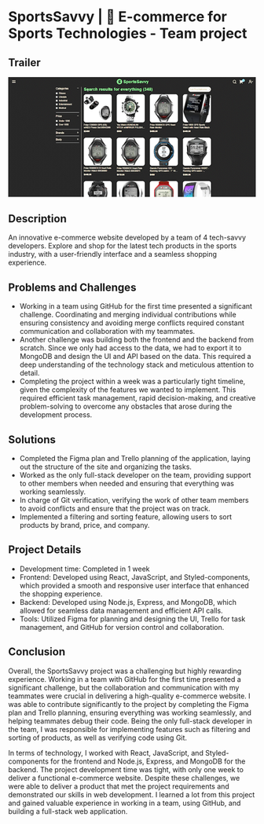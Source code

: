 # SportsSavvy | 🏀 E-commerce for Sports Technologies - Team project

## Trailer

<img src="assets/sportsSavvy-trailer.gif" alt="SportsSavvy trailer" width="600px">

## Description

An innovative e-commerce website developed by a team of 4 tech-savvy developers. Explore and shop for the latest tech products in the sports industry, with a user-friendly interface and a seamless shopping experience.

## Problems and Challenges

- Working in a team using GitHub for the first time presented a significant challenge. Coordinating and merging individual contributions while ensuring consistency and avoiding merge conflicts required constant communication and collaboration with my teammates.
- Another challenge was building both the frontend and the backend from scratch. Since we only had access to the data, we had to export it to MongoDB and design the UI and API based on the data. This required a deep understanding of the technology stack and meticulous attention to detail.
- Completing the project within a week was a particularly tight timeline, given the complexity of the features we wanted to implement. This required efficient task management, rapid decision-making, and creative problem-solving to overcome any obstacles that arose during the development process.

## Solutions

- Completed the Figma plan and Trello planning of the application, laying out the structure of the site and organizing the tasks.
- Worked as the only full-stack developer on the team, providing support to other members when needed and ensuring that everything was working seamlessly.
- In charge of Git verification, verifying the work of other team members to avoid conflicts and ensure that the project was on track.
- Implemented a filtering and sorting feature, allowing users to sort products by brand, price, and company.

## Project Details

- Development time: Completed in 1 week
- Frontend: Developed using React, JavaScript, and Styled-components, which provided a smooth and responsive user interface that enhanced the shopping experience.
- Backend: Developed using Node.js, Express, and MongoDB, which allowed for seamless data management and efficient API calls.
- Tools: Utilized Figma for planning and designing the UI, Trello for task management, and GitHub for version control and collaboration.

## Conclusion

Overall, the SportsSavvy project was a challenging but highly rewarding experience. Working in a team with GitHub for the first time presented a significant challenge, but the collaboration and communication with my teammates were crucial in delivering a high-quality e-commerce website. I was able to contribute significantly to the project by completing the Figma plan and Trello planning, ensuring everything was working seamlessly, and helping teammates debug their code. Being the only full-stack developer in the team, I was responsible for implementing features such as filtering and sorting of products, as well as verifying code using Git.

In terms of technology, I worked with React, JavaScript, and Styled-components for the frontend and Node.js, Express, and MongoDB for the backend. The project development time was tight, with only one week to deliver a functional e-commerce website. Despite these challenges, we were able to deliver a product that met the project requirements and demonstrated our skills in web development. I learned a lot from this project and gained valuable experience in working in a team, using GitHub, and building a full-stack web application.